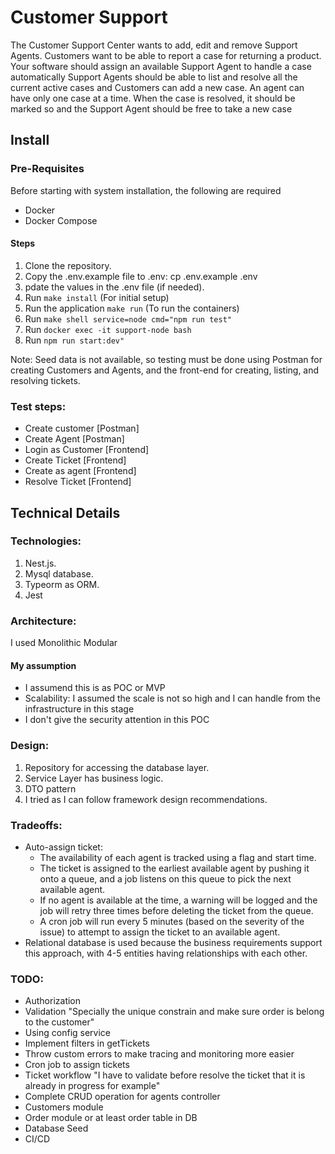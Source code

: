 # Customer Support

The Customer Support Center wants to add, edit and remove Support Agents. Customers want to be able to report a case for returning a product. Your software should assign an available Support Agent to handle a case automatically Support Agents should be able to list and resolve all the current active cases and Customers can add a new case. An agent can have only one case at a time. When the case is resolved, it should be marked so and the Support Agent should be free to take a new case

## Install

### Pre-Requisites

Before starting with system installation, the following are required

- Docker
- Docker Compose

#### Steps

1. Clone the repository.
2. Copy the .env.example file to .env: cp .env.example .env
3. pdate the values in the .env file (if needed).
4. Run `make install` (For initial setup)
6. Run the application `make run` (To run the containers)
7. Run `make shell service=node cmd="npm run test"`
8. Run `docker exec -it support-node bash`
9. Run `npm run start:dev"`
   
Note: Seed data is not available, so testing must be done using Postman for creating Customers and Agents, and the front-end for creating, listing, and resolving tickets.

### Test steps:
- Create customer [Postman]
- Create Agent [Postman]
- Login as Customer [Frontend]
- Create Ticket [Frontend]
- Create as agent [Frontend]
- Resolve Ticket [Frontend]
## Technical Details

### Technologies:

1. Nest.js.
2. Mysql database.
3. Typeorm as ORM.
4. Jest

### Architecture:

I used Monolithic Modular
#### My assumption
- I assumend this is as POC or MVP 
- Scalability: I assumed the scale is not so high and I can handle from the infrastructure in this stage
- I don't give the security attention in this POC 

### Design:

1. Repository for accessing the database layer.
2. Service Layer has business logic.
3. DTO pattern
4. I tried as I can follow framework design recommendations.

### Tradeoffs:

- Auto-assign ticket:
  - The availability of each agent is tracked using a flag and start time.
  - The ticket is assigned to the earliest available agent by pushing it onto a queue, and a job listens on this queue to pick the next available agent.
  - If no agent is available at the time, a warning will be logged and the job will retry three times before deleting the ticket from the queue.
  - A cron job will run every 5 minutes (based on the severity of the issue) to attempt to assign the ticket to an available agent.
- Relational database is used because the business requirements support this approach, with 4-5 entities having relationships with each other.


### TODO:
- Authorization
- Validation "Specially the unique constrain and make sure order is belong to the customer"
- Using config service
- Implement filters in getTickets
- Throw custom errors to make tracing and monitoring more easier 
- Cron job to assign tickets 
- Ticket workflow "I have to validate before resolve the ticket that it is already in progress for example"
- Complete CRUD operation for agents controller
- Customers module
- Order module or at least order table in DB
- Database Seed 
- CI/CD


